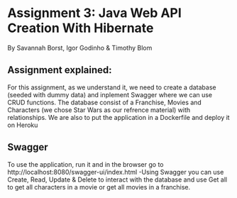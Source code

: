 # Assignment 3: Java Web API Creation With Hibernate

By Savannah Borst, Igor Godinho & Timothy Blom

## Assignment explained:
For this assignment, as we understand it, we need to create a database (seeded with dummy data) 
and inplement Swagger where we can use CRUD functions. The database consist of a Franchise, Movies and Characters (we
chose Star Wars as our refrence material) with relationships.
We are also to put the application in a Dockerfile and deploy it on Heroku

## Swagger
To use the application, run it and in the browser go to http://localhost:8080/swagger-ui/index.html
-Using Swagger you can use Create, Read, Update & Delete to interact with the database and use
Get all to get all characters in a movie or get all movies in a franchise.
